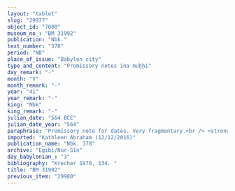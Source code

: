 ```yaml
---
layout: "tablet"
slug: "29977"
object_id: "7000"
museum_no_: "BM 31992"
publication: "Nbk."
text_number: "378"
period: "NB"
place_of_issue: "Babylon city"
type_and_content: "Promissory notes ina muẖẖi"
day_remark: "-"
month: "V"
month_remark: "-"
year: "41"
year_remark: "-"
king: "Nbk"
king_remark: "-"
julian_date: "564 BCE"
julian_date_year: "564"
paraphrase: "Promissory note for dates. Very fragmentary.<br /> <strong>B </strong>owes 40 kor of dates to <strong>A</strong>. The rest of the document is broken off.<br /> &nbsp;<br /> <strong>A</strong> = Nab&ucirc;-ahhē-iddin/&Scaron;ulāya//Egibi; <strong>B</strong> = &hellip;-nādin-&scaron;umi/Marduk-bāni-ahi"
imported: "Kathleen Abraham (12/12/2016)"
publication_name: "Nbk. 378"
archive: "Egibi/Nūr-Sîn"
day_babylonian_: "3"
bibliography: "Krecher 1970, 134. "
title: "BM 31992"
previous_item: "29980"
---
```

